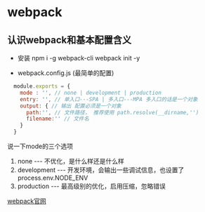 # webpack

## 认识webpack和基本配置含义

  * 安装
    npm i -g webpack-cli
    webpack init -y

  * webpack.config.js (最简单的配置)

  ```js
    module.exports = {
      mode : '', // none | development | production
      entry: '', // 单入口---SPA | 多入口---MPA 多入口的话是一个对象
      output: { // 输出 配置必须是一个对象
        path:'', // 文件路径， 推荐使用 path.resolve(__dirname,'')
        filename:'' // 文件名
      }
    }
  ```
  说一下mode的三个选项
  1. none --- 不优化，是什么样还是什么样
  2. development --- 开发环境，会输出一些调试信息，也设置了process.env.NODE_ENV
  3. production --- 最高级别的优化，启用压缩，忽略错误

  [webpack官网](https://www.webpackjs.com/)
  <back-to-top />